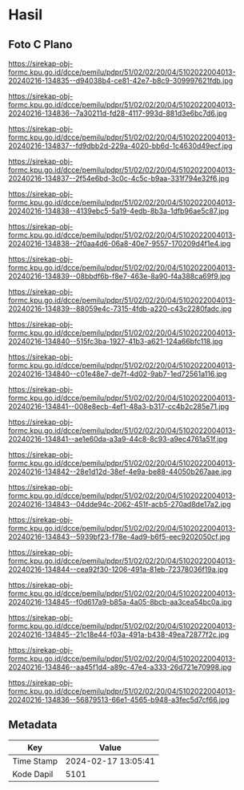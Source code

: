 # Hasil

## Foto C Plano

https://sirekap-obj-formc.kpu.go.id/dcce/pemilu/pdpr/51/02/02/20/04/5102022004013-20240216-134835--d94038b4-ce81-42e7-b8c9-309997621fdb.jpg

https://sirekap-obj-formc.kpu.go.id/dcce/pemilu/pdpr/51/02/02/20/04/5102022004013-20240216-134836--7a30211d-fd28-4117-993d-881d3e6bc7d6.jpg

https://sirekap-obj-formc.kpu.go.id/dcce/pemilu/pdpr/51/02/02/20/04/5102022004013-20240216-134837--fd9dbb2d-229a-4020-bb6d-1c4630d49ecf.jpg

https://sirekap-obj-formc.kpu.go.id/dcce/pemilu/pdpr/51/02/02/20/04/5102022004013-20240216-134837--2f54e6bd-3c0c-4c5c-b9aa-331f794e32f6.jpg

https://sirekap-obj-formc.kpu.go.id/dcce/pemilu/pdpr/51/02/02/20/04/5102022004013-20240216-134838--4139ebc5-5a19-4edb-8b3a-1dfb96ae5c87.jpg

https://sirekap-obj-formc.kpu.go.id/dcce/pemilu/pdpr/51/02/02/20/04/5102022004013-20240216-134838--2f0aa4d6-06a8-40e7-9557-170209d4f1e4.jpg

https://sirekap-obj-formc.kpu.go.id/dcce/pemilu/pdpr/51/02/02/20/04/5102022004013-20240216-134839--08bbdf6b-f8e7-463e-8a90-f4a388ca69f9.jpg

https://sirekap-obj-formc.kpu.go.id/dcce/pemilu/pdpr/51/02/02/20/04/5102022004013-20240216-134839--88059e4c-7315-4fdb-a220-c43c2280fadc.jpg

https://sirekap-obj-formc.kpu.go.id/dcce/pemilu/pdpr/51/02/02/20/04/5102022004013-20240216-134840--515fc3ba-1927-41b3-a621-124a66bfc118.jpg

https://sirekap-obj-formc.kpu.go.id/dcce/pemilu/pdpr/51/02/02/20/04/5102022004013-20240216-134840--c01e48e7-de7f-4d02-9ab7-1ed72561a116.jpg

https://sirekap-obj-formc.kpu.go.id/dcce/pemilu/pdpr/51/02/02/20/04/5102022004013-20240216-134841--008e8ecb-4ef1-48a3-b317-cc4b2c285e71.jpg

https://sirekap-obj-formc.kpu.go.id/dcce/pemilu/pdpr/51/02/02/20/04/5102022004013-20240216-134841--ae1e60da-a3a9-44c8-8c93-a9ec4761a51f.jpg

https://sirekap-obj-formc.kpu.go.id/dcce/pemilu/pdpr/51/02/02/20/04/5102022004013-20240216-134842--28e1d12d-38ef-4e9a-be88-44050b267aae.jpg

https://sirekap-obj-formc.kpu.go.id/dcce/pemilu/pdpr/51/02/02/20/04/5102022004013-20240216-134843--04dde94c-2062-451f-acb5-270ad8de17a2.jpg

https://sirekap-obj-formc.kpu.go.id/dcce/pemilu/pdpr/51/02/02/20/04/5102022004013-20240216-134843--5939bf23-f78e-4ad9-b6f5-eec9202050cf.jpg

https://sirekap-obj-formc.kpu.go.id/dcce/pemilu/pdpr/51/02/02/20/04/5102022004013-20240216-134844--cea92f30-1206-491a-81eb-72378036f19a.jpg

https://sirekap-obj-formc.kpu.go.id/dcce/pemilu/pdpr/51/02/02/20/04/5102022004013-20240216-134845--f0d617a9-b85a-4a05-8bcb-aa3cea54bc0a.jpg

https://sirekap-obj-formc.kpu.go.id/dcce/pemilu/pdpr/51/02/02/20/04/5102022004013-20240216-134845--21c18e44-f03a-491a-b438-49ea72877f2c.jpg

https://sirekap-obj-formc.kpu.go.id/dcce/pemilu/pdpr/51/02/02/20/04/5102022004013-20240216-134846--aa45f1d4-a89c-47e4-a333-26d721e70998.jpg

https://sirekap-obj-formc.kpu.go.id/dcce/pemilu/pdpr/51/02/02/20/04/5102022004013-20240216-134836--56879513-66e1-4565-b948-a3fec5d7cf66.jpg


## Metadata

| Key        | Value               |
| ---------- | ------------------- |
| Time Stamp | 2024-02-17 13:05:41 |
| Kode Dapil | 5101                |



